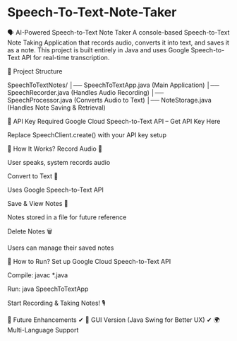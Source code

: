 # Speech-To-Text-Note-Taker


🗣 AI-Powered Speech-to-Text Note Taker 
A console-based Speech-to-Text Note Taking Application that records audio, converts it into text, and saves it as a note. This project is built entirely in Java and uses Google Speech-to-Text API for real-time transcription.


📂 Project Structure

SpeechToTextNotes/
│── SpeechToTextApp.java   (Main Application)
│── SpeechRecorder.java    (Handles Audio Recording)
│── SpeechProcessor.java   (Converts Audio to Text)
│── NoteStorage.java       (Handles Note Saving & Retrieval)


🔑 API Key Required
Google Cloud Speech-to-Text API – Get API Key Here

Replace SpeechClient.create() with your API key setup

🎯 How It Works?
Record Audio 🎤

User speaks, system records audio

Convert to Text 📝

Uses Google Speech-to-Text API

Save & View Notes 📂

Notes stored in a file for future reference

Delete Notes 🗑

Users can manage their saved notes

🚀 How to Run?
Set up Google Cloud Speech-to-Text API

Compile: javac *.java

Run: java SpeechToTextApp

Start Recording & Taking Notes! 🎙

🎯 Future Enhancements
✔ 🎨 GUI Version (Java Swing for Better UX)
✔ 🌍 Multi-Language Support
